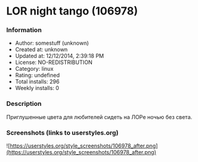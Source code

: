 # LOR night tango (106978)

### Information
- Author: somestuff (unknown)
- Created at: unknown
- Updated at: 12/12/2014, 2:39:18 PM
- License: NO-REDISTRIBUTION
- Category: linux
- Rating: undefined
- Total installs: 296
- Weekly installs: 0


### Description
Приглушенные цвета для любителей сидеть на ЛОРе ночью без света.


### Screenshots (links to userstyles.org)
![https://userstyles.org/style_screenshots/106978_after.png](https://userstyles.org/style_screenshots/106978_after.png)


